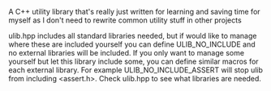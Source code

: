 A C++ utility library that's really just written for learning and saving time for myself as I don't need to rewrite common utility stuff in other projects

ulib.hpp includes all standard libraries needed, but if would like to manage where these are included yourself you can define ULIB_NO_INCLUDE and no external libraries will be included. If you only want to manage some yourself but let this library include some, you can define similar macros for each external library. For example ULIB_NO_INCLUDE_ASSERT will stop ulib from including <assert.h>. Check ulib.hpp to see what libraries are needed.
